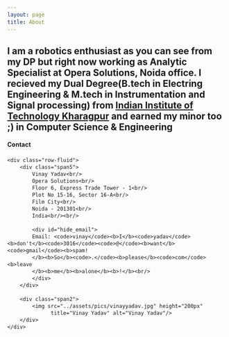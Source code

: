 ```yaml
---
layout: page
title: About
---
```

I am a robotics enthusiast as you can see from my DP but right now working as Analytic Specialist at Opera Solutions, Noida office.
I recieved my Dual Degree(B.tech in Electring Engineering & M.tech in Instrumentation and Signal processing) from [Indian Institute of Technology Kharagpur](http://iitkgp.ac.in) and earned my minor too ;) in Computer Science & Engineering
---

<div class="container">
<h4>Contact</h4>

    <div class="row-fluid">
        <div class="span5">
            Vinay Yadav<br/>
            Opera Solutions<br/>
            Floor 6, Express Trade Tower - 1<br/>
            Plot No 15-16, Sector 16-A<br/>
            Film City<br/>
            Noida - 201301<br/>
            India<br/><br/>

            <div id="hide_email">
            Email: <code>vinay</code><b>I</b><code>yadav</code><b>don't</b><code>3016</code><code>@</code><b>want</b><code>gmail</code><b>spam!
            </b><b>So</b><code>.</code><b>please</b><code>com</code><b>leave
            </b><b>me</b><b>alone</b><b>!</b><br/>
            </div>
        </div>

        <div class="span2">
            <img src="../assets/pics/vinayyadav.jpg" height="200px" 
                  title="Vinay Yadav" alt="Vinay Yadav"/>
        </div>
    </div>
</div>
